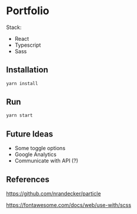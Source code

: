 # Portfolio

Stack:
- React 
- Typescript
- Sass

## Installation

```bash
yarn install
```

## Run

```bash
yarn start
```

## Future Ideas 
- Some toggle options 
- Google Analytics
- Communicate with API (?)


## References

https://github.com/nrandecker/particle

https://fontawesome.com/docs/web/use-with/scss

